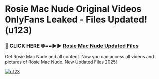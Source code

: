 # Rosie Mac Nude Original Videos 0nlyFans Leaked - Files Updated! (u123)

<h3>🔴 CLICK HERE 🌐==►► <a href="https://tinyurl.com/yrmya6cz" rel="nofollow">Rosie Mac Nude Updated Files</a></h3>

Get Rosie Mac Nude and all content. Now you can access all videos and pictures of Rosie Mac Nude. New Updated Files 2025!

[![u123](https://i.imgur.com/FMdXYCs.gif)](https://tinyurl.com/yrmya6cz)

